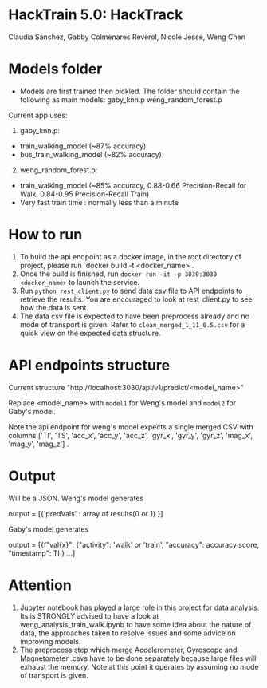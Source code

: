 # HackTrain 5.0: HackTrack
Claudia Sanchez, Gabby Colmenares Reverol, Nicole Jesse, Weng Chen

# Models folder
- Models are first trained then pickled. The folder should contain the following as main models:
gaby_knn.p
weng_random_forest.p 

Current app uses: 
1) gaby_knn.p:
- train_walking_model (~87% accuracy)
- bus_train_walking_model (~82% accuracy)

2) weng_random_forest.p:
- train_walking_model (~85% accuracy, 0.88-0.66 Precision-Recall for Walk, 0.84-0.95 Precision-Recall Train) 
- Very fast train time : normally less than a minute 
                 
#  How to run
1) To build the api endpoint as a docker image, in the root directory of project, please run `docker build -t <docker_name> .
2) Once the build is finished, run `docker run -it -p 3030:3030 <docker_name>` to launch the service.
3) Run `python rest_client.py` to send data csv file to API endpoints to retrieve the results. You are encouraged to look at rest_client.py to see how the data is sent.
4) The data csv file is expected to have been preprocess already and no mode of transport is given. Refer to `clean_merged_1_11_0.5.csv` for a quick view on the expected data structure.

# API endpoints structure
Current structure "http://localhost:3030/api/v1/predict/<model_name>"

Replace <model_name> with `model1` for Weng's model and `model2` for Gaby's model.

Note the api endpoint for weng's model expects a single merged CSV with columns ['TI', 'TS', 'acc_x', 'acc_y', 'acc_z', 'gyr_x', 'gyr_y', 'gyr_z', 'mag_x', 'mag_y', 'mag_z'] .

# Output
Will be a JSON.
Weng's model generates 

output = [{'predVals' : array of results(0 or 1) }]

Gaby's model generates

output = [{f"val{x}":
          {"activity": 'walk' or 'train', 
           "accuracy": accuracy score, 
           "timestamp": TI
          } ...]


# Attention
1) Jupyter notebook has played a large role in this project for data analysis. Its is STRONGLY advised to have a look at weng_analysis_train_walk.ipynb to have some idea about the nature of data, the approaches taken to resolve issues and some advice on improving models.
2) The preprocess step which merge Accelerometer, Gyroscope and Magnetometer .csvs have to be done separately because large files will exhaust the memory. Note at this point it operates by assuming no mode of transport is given.


                  
